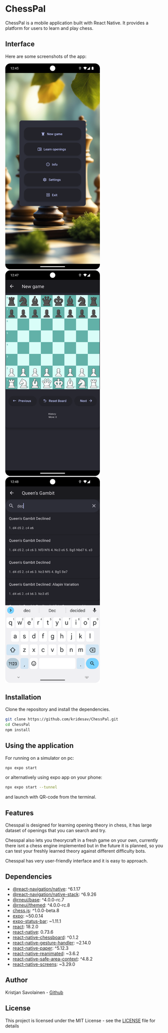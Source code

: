 # ChessPal

ChessPal is a mobile application built with React Native. It provides a platform for users to learn and play chess.

## Interface

Here are some screenshots of the app:

<p float="left">
  <img src="images/main.png" width="300" />
  <img src="images/new.png" width="300" /> 
  <img src="images/search.png" width="300" />
</p>

## Installation 

Clone the repository and install the dependencies.

```bash
git clone https://github.com/kridesav/ChessPal.git
cd ChessPal
npm install
```

## Using the application

For running on a simulator on pc:

```bash
npx expo start
```
or alternatively using expo app on your phone:

```bash
npx expo start --tunnel
```

and launch with QR-code from the terminal.

## Features

Chesspal is designed for learning opening theory in chess, it has large dataset of openings that you can search
and try.

Chesspal also lets you theorycraft in a fresh game on your own, currently there isnt a chess engine implemented but
in the future it is planned, so you can test your freshly learned theory against different difficulty bots.

Chesspal has very user-friendly interface and it is easy to approach.

## Dependencies

- [@react-navigation/native](https://www.npmjs.com/package/@react-navigation/native): ^6.1.17
- [@react-navigation/native-stack](https://www.npmjs.com/package/@react-navigation/native-stack): ^6.9.26
- [@rneui/base](https://www.npmjs.com/package/@rneui/base): ^4.0.0-rc.7
- [@rneui/themed](https://www.npmjs.com/package/@rneui/themed): ^4.0.0-rc.8
- [chess.js](https://www.npmjs.com/package/chess.js): ^1.0.0-beta.8
- [expo](https://www.npmjs.com/package/expo): ~50.0.14
- [expo-status-bar](https://www.npmjs.com/package/expo-status-bar): ~1.11.1
- [react](https://www.npmjs.com/package/react): 18.2.0
- [react-native](https://www.npmjs.com/package/react-native): 0.73.6
- [react-native-chessboard](https://www.npmjs.com/package/react-native-chessboard): ^0.1.2
- [react-native-gesture-handler](https://www.npmjs.com/package/react-native-gesture-handler): ~2.14.0
- [react-native-paper](https://www.npmjs.com/package/react-native-paper): ^5.12.3
- [react-native-reanimated](https://www.npmjs.com/package/react-native-reanimated): ~3.6.2
- [react-native-safe-area-context](https://www.npmjs.com/package/react-native-safe-area-context): ^4.8.2
- [react-native-screens](https://www.npmjs.com/package/react-native-screens): ~3.29.0

## Author

Kristjan Savolainen - [Github](https://github.com/kridesav)

## License

This project is licensed under the MIT License - see the [LICENSE](LICENSE) file for details

